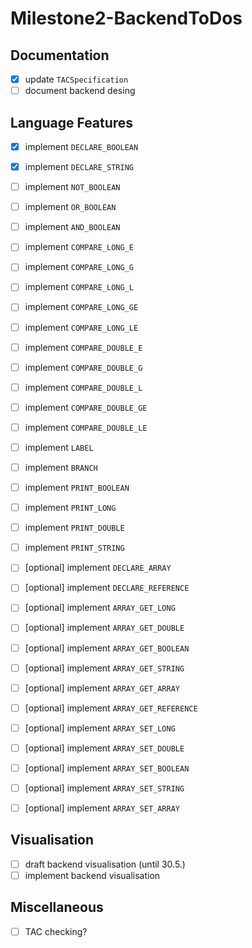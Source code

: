 # Milestone2-BackendToDos

## Documentation
- [x] update `TACSpecification`
- [ ] document backend desing

## Language Features

- [x] implement ```DECLARE_BOOLEAN```
- [x] implement ```DECLARE_STRING```

- [ ] implement ```NOT_BOOLEAN```
- [ ] implement ```OR_BOOLEAN```
- [ ] implement ```AND_BOOLEAN```

- [ ] implement ```COMPARE_LONG_E```
- [ ] implement ```COMPARE_LONG_G```
- [ ] implement ```COMPARE_LONG_L```
- [ ] implement ```COMPARE_LONG_GE```
- [ ] implement ```COMPARE_LONG_LE```

- [ ] implement ```COMPARE_DOUBLE_E```
- [ ] implement ```COMPARE_DOUBLE_G```
- [ ] implement ```COMPARE_DOUBLE_L```
- [ ] implement ```COMPARE_DOUBLE_GE```
- [ ] implement ```COMPARE_DOUBLE_LE```

- [ ] implement ```LABEL```
- [ ] implement ```BRANCH```
- [ ] implement ```PRINT_BOOLEAN```
- [ ] implement ```PRINT_LONG```
- [ ] implement ```PRINT_DOUBLE```
- [ ] implement ```PRINT_STRING```

- [ ] [optional] implement ```DECLARE_ARRAY```
- [ ] [optional] implement ```DECLARE_REFERENCE```
- [ ] [optional] implement ```ARRAY_GET_LONG```
- [ ] [optional] implement ```ARRAY_GET_DOUBLE```
- [ ] [optional] implement ```ARRAY_GET_BOOLEAN```
- [ ] [optional] implement ```ARRAY_GET_STRING```
- [ ] [optional] implement ```ARRAY_GET_ARRAY```
- [ ] [optional] implement ```ARRAY_GET_REFERENCE```

- [ ] [optional] implement ```ARRAY_SET_LONG```
- [ ] [optional] implement ```ARRAY_SET_DOUBLE```
- [ ] [optional] implement ```ARRAY_SET_BOOLEAN```
- [ ] [optional] implement ```ARRAY_SET_STRING```
- [ ] [optional] implement ```ARRAY_SET_ARRAY```


## Visualisation
- [ ] draft backend visualisation (until 30.5.)
- [ ] implement backend visualisation

## Miscellaneous
- [ ] TAC checking?
